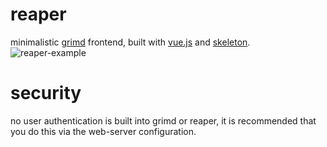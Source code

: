 # reaper

minimalistic [grimd](https://github.com/looterz/grimd) frontend, built with [vue.js](https://vuejs.org/) and [skeleton](http://getskeleton.com/).
![reaper-example](http://i.imgur.com/oXLtqSz.png)

# security

no user authentication is built into grimd or reaper, it is recommended that you do this via the web-server configuration.
